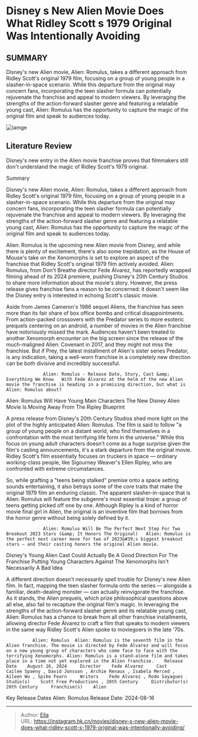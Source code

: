 # Disney s New Alien Movie Does What Ridley Scott s 1979 Original Was Intentionally Avoiding


## SUMMARY 



  Disney&#39;s new Alien movie, Alien: Romulus, takes a different approach from Ridley Scott&#39;s original 1979 film, focusing on a group of young people in a slasher-in-space scenario.   While this departure from the original may concern fans, incorporating the teen slasher formula can potentially rejuvenate the franchise and appeal to modern viewers.   By leveraging the strengths of the action-forward slasher genre and featuring a relatable young cast, Alien: Romulus has the opportunity to capture the magic of the original film and speak to audiences today.  

![iamge]()

## Literature Review

Disney&#39;s new entry in the Alien movie franchise proves that filmmakers still don&#39;t understand the magic of Ridley Scott&#39;s 1979 original.


Summary

  Disney&#39;s new Alien movie, Alien: Romulus, takes a different approach from Ridley Scott&#39;s original 1979 film, focusing on a group of young people in a slasher-in-space scenario.   While this departure from the original may concern fans, incorporating the teen slasher formula can potentially rejuvenate the franchise and appeal to modern viewers.   By leveraging the strengths of the action-forward slasher genre and featuring a relatable young cast, Alien: Romulus has the opportunity to capture the magic of the original film and speak to audiences today.  





Alien: Romulus is the upcoming new Alien movie from Disney, and while there is plenty of excitement, there&#39;s also some trepidation, as the House of Mouse&#39;s take on the Xenomorphs is set to explore an aspect of the franchise that Ridley Scott&#39;s original 1979 film actively avoided. Alien: Romulus, from Don&#39;t Breathe director Fede Álvarez, has reportedly wrapped filming ahead of its 2024 premiere, pushing Disney&#39;s 20th Century Studios to share more information about the movie&#39;s story. However, the press release gives franchise fans a reason to be concerned: it doesn&#39;t seem like the Disney entry is interested in echoing Scott&#39;s classic movie.




Aside from James Cameron&#39;s 1986 sequel Aliens, the franchise has seen more than its fair share of box office bombs and critical disappointments. From action-packed crossovers with the Predator series to more esoteric prequels centering on an android, a number of movies in the Alien franchise have notoriously missed the mark. Audiences haven&#39;t been treated to another Xenomorph encounter on the big screen since the release of the much-maligned Alien: Covenant in 2017, and they might not miss the franchise. But if Prey, the latest installment of Alien&#39;s sister series Predator, is any indication, taking a well-worn franchise in a completely new direction can be both divisive and incredibly successful.

                  Alien: Romulus - Release Date, Story, Cast &amp; Everything We Know   With Fede Álvarez at the helm of the new Alien movie the franchise is heading in a promising direction, but what is Alien: Romulus about?   


 Alien: Romulus Will Have Young Main Characters 
The New Disney Alien Movie Is Moving Away From The Ripley Blueprint
         




 A press release from Disney&#39;s 20th Century Studios shed more light on the plot of the highly anticipated Alien: Romulus. The film is said to follow &#34;a group of young people on a distant world, who find themselves in a confrontation with the most terrifying life form in the universe.&#34; While this focus on young adult characters doesn&#39;t come as a huge surprise given the film&#39;s casting announcements, it&#39;s a stark departure from the original movie. Ridley Scott&#39;s film essentially focuses on truckers in space — ordinary working-class people, like Sigourney Weaver&#39;s Ellen Ripley, who are confronted with extreme circumstances.

So, while grafting a &#34;teens being stalked&#34; premise onto a space setting sounds entertaining, it also betrays some of the core traits that make the original 1979 film an enduring classic. The apparent slasher-in-space that is Alien: Romulus will feature the subgenre&#39;s most essential trope: a group of teens getting picked off one by one. Although Ripley is a kind of horror movie final girl in Alien, the original is an inventive film that borrows from the horror genre without being solely defined by it.




                  Alien: Romulus Will Be The Perfect Next Step For Two Breakout 2023 Stars (&amp; It Honors The Original)   Alien: Romulus is the perfect next career move for two of 2023&#39;s biggest breakout stars – and their casting honors the original Alien movie.   



 Disney&#39;s Young Alien Cast Could Actually Be A Good Direction For The Franchise 
Putting Young Characters Against The Xenomorphs Isn&#39;t Necessarily A Bad Idea
          

A different direction doesn&#39;t necessarily spell trouble for Disney&#39;s new Alien film. In fact, mapping the teen slasher formula onto the series — alongside a familiar, death-dealing monster — can actually reinvigorate the franchise. As it stands, the Alien prequels, which prize philosophical questions above all else, also fail to recapture the original film&#39;s magic. In leveraging the strengths of the action-forward slasher genre and its relatable young cast, Alien: Romulus has a chance to break from all other franchise installments, allowing director Fede Álvarez to craft a film that speaks to modern viewers in the same way Ridley Scott&#39;s Alien spoke to moviegoers in the late &#39;70s.




              Alien: Romulus  Alien: Romulus is the seventh film in the Alien franchise. The movie is directed by Fede Álvarez and will focus on a new young group of characters who come face to face with the terrifying Xenomorphs. Alien: Romulus is a stand-alone film and takes place in a time not yet explored in the Alien franchise.    Release Date    August 16, 2024     Director    Fede Alvarez     Cast    Cailee Spaeny , David Jonsson , Archie Renaux , Isabela Merced , Aileen Wu , Spike Fearn     Writers    Fede Alvarez , Rodo Sayagues     Studio(s)    Scott Free Productions , 20th Century     Distributor(s)    20th Century     Franchise(s)    Alien      

  Key Release Dates              Alien: Romulus Release Date: 2024-08-16      

---

> Author: [Ella](https://instagram.hk.cn/)  
> URL: https://instagram.hk.cn/movies/disney-s-new-alien-movie-does-what-ridley-scott-s-1979-original-was-intentionally-avoiding/  

